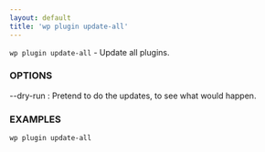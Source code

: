 ```yaml
---
layout: default
title: 'wp plugin update-all'
---
```


`wp plugin update-all` - Update all plugins.

### OPTIONS

--dry-run
: Pretend to do the updates, to see what would happen.

### EXAMPLES

    wp plugin update-all

